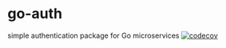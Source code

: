 # go-auth
simple authentication package for Go microservices
[![codecov](https://codecov.io/gh/andrysds/go-auth/branch/master/graph/badge.svg)](https://codecov.io/gh/andrysds/go-auth)
